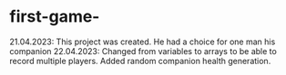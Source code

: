 # first-game-
21.04.2023: This project was created. He had a choice for one man his companion
22.04.2023: Changed from variables to arrays to be able to record multiple players. Added random companion health generation.
